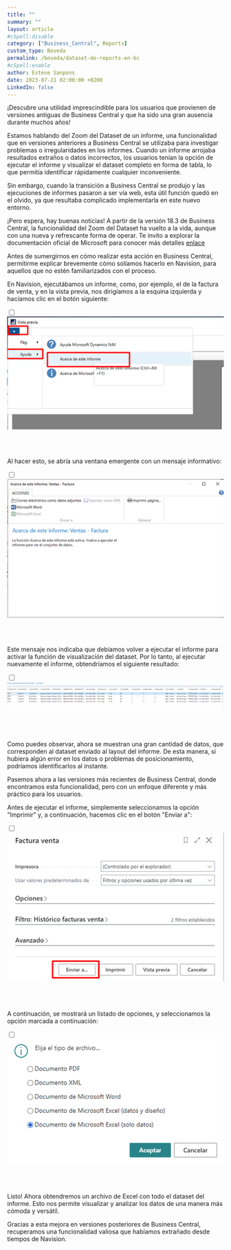```yaml
---
title: ""
summary: ""
layout: article
#cSpell:disable
category: ["Business_Central", Reports]
custom_type: Boveda
permalink: /boveda/dataset-de-reports-en-bc
#cSpell:enable
author: Esteve Sanpons
date: 2023-07-21 02:00:00 +0200
LinkedIn: false
---
```


¡Descubre una utilidad imprescindible para los usuarios que provienen de versiones antiguas de Business Central y que ha sido una gran ausencia durante muchos años!

Estamos hablando del Zoom del Dataset de un informe, una funcionalidad que en versiones anteriores a Business Central se utilizaba para investigar problemas o irregularidades en los informes. Cuando un informe arrojaba resultados extraños o datos incorrectos, los usuarios tenían la opción de ejecutar el informe y visualizar el dataset completo en forma de tabla, lo que permitía identificar rápidamente cualquier inconveniente.

Sin embargo, cuando la transición a Business Central se produjo y las ejecuciones de informes pasaron a ser vía web, esta útil función quedó en el olvido, ya que resultaba complicado implementarla en este nuevo entorno.

¡Pero espera, hay buenas noticias! A partir de la versión 18.3 de Business Central, la funcionalidad del Zoom del Dataset ha vuelto a la vida, aunque con una nueva y refrescante forma de operar. Te invito a explorar la documentación oficial de Microsoft para conocer más detalles [enlace](https://learn.microsoft.com/en-us/dynamics365/business-central/dev-itpro/whatsnew/whatsnew-update-18-3)

Antes de sumergirnos en cómo realizar esta acción en Business Central, permitirme explicar brevemente cómo solíamos hacerlo en Navision, para aquellos que no estén familiarizados con el proceso.

En Navision, ejecutábamos un informe, como, por ejemplo, el de la factura de venta, y en la vista previa, nos dirigíamos a la esquina izquierda y hacíamos clic en el botón siguiente:

<input type="checkbox" id="image-checkbox-02" class="image-checkbox">
<label for="image-checkbox-02"  class="image-label">
    <img class="img-container" src="/assets/img/articles/dataset-de-reports-en-bc/imagen02.png">
</label>

<br><br>

Al hacer esto, se abría una ventana emergente con un mensaje informativo:

<input type="checkbox" id="image-checkbox-03" class="image-checkbox">
<label for="image-checkbox-03"  class="image-label">
    <img class="img-container" src="/assets/img/articles/dataset-de-reports-en-bc/imagen03.png">
</label>

<br><br>

Este mensaje nos indicaba que debíamos volver a ejecutar el informe para activar la función de visualización del dataset. Por lo tanto, al ejecutar nuevamente el informe, obtendríamos el siguiente resultado:

<input type="checkbox" id="image-checkbox-04" class="image-checkbox">
<label for="image-checkbox-04"  class="image-label">
    <img class="img-container" src="/assets/img/articles/dataset-de-reports-en-bc/imagen04.png">
</label>

<br><br>

Como puedes observar, ahora se muestran una gran cantidad de datos, que corresponden al dataset enviado al layout del informe. De esta manera, si hubiera algún error en los datos o problemas de posicionamiento, podríamos identificarlos al instante.

Pasemos ahora a las versiones más recientes de Business Central, donde encontramos esta funcionalidad, pero con un enfoque diferente y más práctico para los usuarios.

Antes de ejecutar el informe, simplemente seleccionamos la opción "Imprimir" y, a continuación, hacemos clic en el botón "Enviar a":

<input type="checkbox" id="image-checkbox-05" class="image-checkbox">
<label for="image-checkbox-05"  class="image-label">
    <img class="img-container" src="/assets/img/articles/dataset-de-reports-en-bc/imagen05.png">
</label>

<br><br>

A continuación, se mostrará un listado de opciones, y seleccionamos la opción marcada a continuación:

<input type="checkbox" id="image-checkbox-06" class="image-checkbox">
<label for="image-checkbox-06"  class="image-label">
    <img class="img-container" src="/assets/img/articles/dataset-de-reports-en-bc/imagen06.png">
</label>

<br><br>

Listo! Ahora obtendremos un archivo de Excel con todo el dataset del informe. Esto nos permite visualizar y analizar los datos de una manera más cómoda y versátil.

Gracias a esta mejora en versiones posteriores de Business Central, recuperamos una funcionalidad valiosa que habíamos extrañado desde tiempos de Navision.
